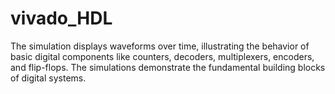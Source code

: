 # vivado_HDL
The simulation displays waveforms over time, illustrating the behavior of basic digital components like counters, decoders, multiplexers, encoders, and flip-flops. The simulations demonstrate the fundamental building blocks of digital systems.
